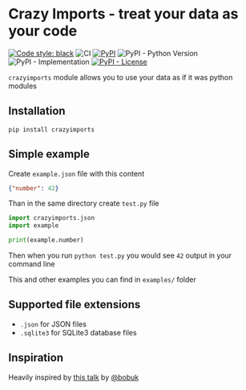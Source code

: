 # Crazy Imports - treat your data as your code

[![Code style: black](https://img.shields.io/badge/code%20style-black-black)](https://github.com/mishankov/github-push-events-telegram-bot/actions?query=workflow%3Ablack)
![CI](https://github.com/mishankov/crazy-imports/workflows/CI/badge.svg)
[![PyPI](https://img.shields.io/pypi/v/crazyimports)](https://pypi.org/project/crazyimports/)
![PyPI - Python Version](https://img.shields.io/pypi/pyversions/crazyimports)
![PyPI - Implementation](https://img.shields.io/pypi/implementation/crazyimports)
[![PyPI - License](https://img.shields.io/pypi/l/crazyimports)](https://github.com/mishankov/crazy-imports/blob/main/LICENSE)


`crazyimports` module allows you to use your data as if it was python modules

## Installation

`pip install crazyimports`

## Simple example

Create `example.json` file with this content

```json
{"number": 42}
```

 Than in the same directory create `test.py` file

```python
import crazyimports.json
import example

print(example.number)
```

Then when you run `python test.py` you would see `42` output in your command line

This and other examples you can find in `examples/` folder

## Supported file extensions

- `.json` for JSON files
- `.sqlite3` for SQLite3 database files

## Inspiration

Heavily inspired by [this talk](https://youtu.be/CWZVNgStgbI) by [@bobuk](https://github.com/bobuk)
